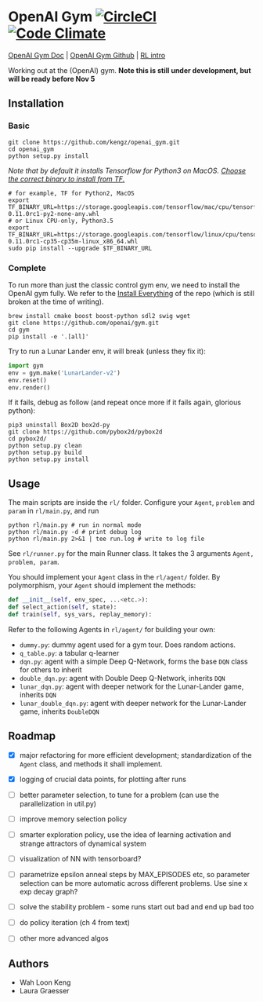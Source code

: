 # OpenAI Gym [![CircleCI](https://circleci.com/gh/kengz/openai_gym.svg?style=shield)](https://circleci.com/gh/kengz/openai_gym) [![Code Climate](https://codeclimate.com/github/kengz/openai_gym/badges/gpa.svg)](https://codeclimate.com/github/kengz/openai_gym)

[OpenAI Gym Doc](https://gym.openai.com/docs) | [OpenAI Gym Github](https://github.com/openai/gym) | [RL intro](https://gym.openai.com/docs/rl)

Working out at the (OpenAI) gym. **Note this is still under development, but will be ready before Nov 5**


## Installation

### Basic

```shell
git clone https://github.com/kengz/openai_gym.git
cd openai_gym
python setup.py install
```

*Note that by default it installs Tensorflow for Python3 on MacOS. [Choose the correct binary to install from TF.](https://www.tensorflow.org/versions/r0.11/get_started/os_setup.html#pip-installation)*

```shell
# for example, TF for Python2, MacOS
export TF_BINARY_URL=https://storage.googleapis.com/tensorflow/mac/cpu/tensorflow-0.11.0rc1-py2-none-any.whl
# or Linux CPU-only, Python3.5
export TF_BINARY_URL=https://storage.googleapis.com/tensorflow/linux/cpu/tensorflow-0.11.0rc1-cp35-cp35m-linux_x86_64.whl
sudo pip install --upgrade $TF_BINARY_URL
```

### Complete

To run more than just the classic control gym env, we need to install the OpenAI gym fully. We refer to the [Install Everything](https://github.com/openai/gym#installing-everything) of the repo (which is still broken at the time of writing).

```shell
brew install cmake boost boost-python sdl2 swig wget
git clone https://github.com/openai/gym.git
cd gym
pip install -e '.[all]'
```

Try to run a Lunar Lander env, it will break (unless they fix it):
```python
import gym
env = gym.make('LunarLander-v2')
env.reset()
env.render()
```

If it fails, debug as follow (and repeat once more if it fails again, glorious python):

```shell
pip3 uninstall Box2D box2d-py
git clone https://github.com/pybox2d/pybox2d
cd pybox2d/
python setup.py clean
python setup.py build
python setup.py install
```


## Usage

The main scripts are inside the `rl/` folder. Configure your `Agent`, `problem` and `param` in `rl/main.py`, and run

```shell
python rl/main.py # run in normal mode
python rl/main.py -d # print debug log
python rl/main.py 2>&1 | tee run.log # write to log file
```

See `rl/runner.py` for the main Runner class. It takes the 3 arguments `Agent, problem, param`.

You should implement your `Agent` class in the `rl/agent/` folder. By polymorphism, your `Agent` should implement the methods:

```python
def __init__(self, env_spec, ...<etc.>):
def select_action(self, state):
def train(self, sys_vars, replay_memory):
```

Refer to the following Agents in `rl/agent/` for building your own:
- `dummy.py`: dummy agent used for a gym tour. Does random actions.
- `q_table.py`: a tabular q-learner
- `dqn.py`: agent with a simple Deep Q-Network, forms the base `DQN` class for others to inherit
- `double_dqn.py`: agent with Double Deep Q-Network, inherits `DQN`
- `lunar_dqn.py`: agent with deeper network for the Lunar-Lander game, inherits `DQN`
- `lunar_double_dqn.py`: agent with deeper network for the Lunar-Lander game, inherits `DoubleDQN`


## Roadmap

- [x] major refactoring for more efficient development; standardization of the `Agent` class, and methods it shall implement.
- [x] logging of crucial data points, for plotting after runs
- [ ] better parameter selection, to tune for a problem (can use the parallelization in util.py)
- [ ] improve memory selection policy
- [ ] smarter exploration policy, use the idea of learning activation and strange attractors of dynamical system
- [ ] visualization of NN with tensorboard?
- [ ] parametrize epsilon anneal steps by MAX_EPISODES etc, so parameter selection can be more automatic across different problems. Use sine x exp decay graph?
- [ ] solve the stability problem - some runs start out bad and end up bad too
- [ ] do policy iteration (ch 4 from text)
- [ ] other more advanced algos


## Authors

- Wah Loon Keng
- Laura Graesser
